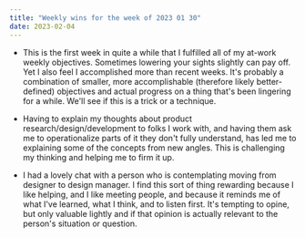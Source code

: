 ```yaml
---
title: "Weekly wins for the week of 2023 01 30"
date: 2023-02-04
---
```


- This is the first week in quite a while that I fulfilled all of my at-work weekly objectives. Sometimes lowering your sights slightly can pay off. Yet I also feel I accomplished more than recent weeks. It's probably a combination of smaller, more accomplishable (therefore likely better-defined) objectives and actual progress on a thing that's been lingering for a while. We'll see if this is a trick or a technique.

- Having to explain my thoughts about product research/design/development to folks I work with, and having them ask me to operationalize parts of it they don't fully understand, has led me to explaining some of the concepts from new angles. This is challenging my thinking and helping me to firm it up.

- I had a lovely chat with a person who is contemplating moving from designer to design manager. I find this sort of thing rewarding because I like helping, and I like meeting people, and because it reminds me of what I've learned, what I think, and to listen first. It's tempting to opine, but only valuable lightly and if that opinion is actually relevant to the person's situation or question.
